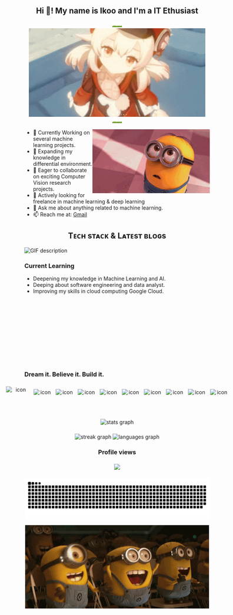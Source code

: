 
<h2 align="center">Hi 👋! My name is Ikoo and I'm a IT Ethusiast</h2>
<p align="center">
   <img src="./assets/grass.jpg" style="max-width: 5%;"/>
   <img src="./gifs/klee-gemoy.gif" />
   <img src="./assets/grass.jpg" style="max-width: 5%;"/>
</p>


<img align="right" src="./gifs/minion-1.gif"  />

- 🔭 Currently Working on several machine learning projects.
- 🧮 Expanding my knowledge in differential environment.
- 👯 Eager to collaborate on exciting Computer Vision research projects.
- 🤔 Actively looking for freelance in machine learning & deep learning
- 💬 Ask me about anything related to machine learning.
- 📫 Reach me at: [Gmail](gilang.ikoo15@gmail.com)
<!-- - 😄 Pronouns: He/Him -->
<!-- - 🧾 Check out my [resume](#masukinlink).
- 📝 I sometimes write articles on [my blog](#masukinlink). -->
<!-- - ⚡ Fun fact: I spend more time thinking about  than writing them 🤣 -->


<!--Languages and Tools Section-->       
<h2 align="center">Tᴇᴄʜ sᴛᴀᴄᴋ & Lᴀᴛᴇsᴛ ʙʟᴏɢs</h2> 
<picture>
  <source media="(prefers-color-scheme: dark)" srcset="./Skills_Animation_Dark.gif">
  <source media="(prefers-color-scheme: light)" srcset="./Skills_Animation_White.gif">
  <img align="left" alt="GIF description" src="./Skills_Animation_White.gif">
</picture>
<br />

<h3 align="left">Current Learning</h3>
<ul align="left">
  <li>Deepening my knowledge in Machine Learning and AI.</li>
  <li>Deeping about software engineering and data analyst.</li>
  <li>Improving my skills in cloud computing Google Cloud.</li>
</ul>
  
<!-- <h3 align="left">Latest Blog Posts</h3>
<ul align="left">
  <li><a href="www.google.com">😎Debug Like a Pro in 2025🧑‍💻</a></li>
  <li><a href="www.google.com">✨Open-Source Hidden Gems v2🤯</a></li>
  <li><a href="www.google.com">🫵You Should Try These Tools In Your Next Project</a></li>
</ul> -->
<br />
<br />
<br />
<br />
<br />
<br />
<br />
<br />
<br />
<br />



###

<h3 align="left">Dream it. Believe it. Build it.</h3>

###
<div align="center">
<div style="display: flex; justify-content: center; align-items: center; width: 100%; align:center; gap: 10px; ">
  <img src="https://techstack-generator.vercel.app/js-icon.svg" alt="icon" width="65" height="65" />
  <img src="https://techstack-generator.vercel.app/react-icon.svg" alt="icon" width="50" height="50" />
  <img src="https://techstack-generator.vercel.app/python-icon.svg" alt="icon" width="50" height="50" />
  <img src="https://techstack-generator.vercel.app/docker-icon.svg" alt="icon" width="50" height="50" />
  <img src="https://techstack-generator.vercel.app/mysql-icon.svg" alt="icon" width="50" height="50" />
  <img src="https://techstack-generator.vercel.app/nginx-icon.svg" alt="icon" width="50" height="50" />
  <img src="https://techstack-generator.vercel.app/webpack-icon.svg" alt="icon" width="50" height="50" />
  <img src="https://techstack-generator.vercel.app/ts-icon.svg" alt="icon" width="50" height="50" />
  <img src="https://techstack-generator.vercel.app/github-icon.svg" alt="icon" width="50" height="50" />
  <img src="https://techstack-generator.vercel.app/kubernetes-icon.svg" alt="icon" width="50" height="50" />
</div>
</div>



###

<div align="center">
  <img src="https://github-readme-stats.vercel.app/api?username=Ame0thyst&hide_title=true&hide_rank=false&show_icons=true&include_all_commits=true&count_private=true&disable_animations=false&theme=github_dark&locale=en&hide_border=true&order=1" height="170" alt="stats graph"  />
</div>

###

<div align="center">
  <img src="https://streak-stats.demolab.com?user=Ame0thyst&locale=en&mode=daily&theme=github_dark&hide_border=true&border_radius=5" height="150" alt="streak graph"  />
  <img src="https://github-readme-stats.vercel.app/api/top-langs?username=Ame0thyst&locale=en&hide_title=true&layout=compact&card_width=320&langs_count=6&theme=github_dark&hide_border=true" height="150" alt="languages graph"  />
</div>



<h3 align="center">Profile views</h3>

###

<div align="center">
  <img src="https://profile-counter.glitch.me/Ame0thyst/count.svg?"  />
</div>



####
<picture>
  <source
    media="(prefers-color-scheme: dark)"
    srcset="\github-user-contribution.svg"
  />
  <source
    media="(prefers-color-scheme: light)"
    srcset="\github-user-contribution.svg"
  />
  <img
    alt="github contribution grid snake animation"
    src="https://raw.githubusercontent.com/platane/snk/output/github-contribution-grid-snake.svg"
  />
</picture>

<p align="center">
   <img src="./gifs/minion-yee.gif" />
</p>